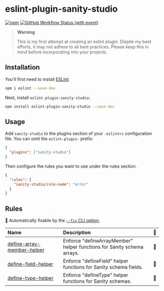 # eslint-plugin-sanity-studio

[![npm](https://img.shields.io/npm/v/eslint-plugin-sanity-studio?logo=npm&link=https%3A%2F%2Fwww.npmjs.com%2Fpackage%2Feslint-plugin-sanity-studio)](https://www.npmjs.com/package/eslint-plugin-sanity-studio)
[![GitHub Workflow Status (with event)](https://img.shields.io/github/actions/workflow/status/alexanderl19/eslint-plugin-sanity-studio/publish.yml?logo=githubactions&label=publish)](https://github.com/alexanderl19/eslint-plugin-sanity-studio/actions/workflows/publish.yml)

> **Warning**
>
> This is my first attempt at creating an eslint plugin.
> Dispite my best efforts, it may not adhere to all best practices.
> Please keep this in mind before incorporating into your projects.

## Installation

You'll first need to install [ESLint](https://eslint.org/):

```sh
npm i eslint --save-dev
```

Next, install `eslint-plugin-sanity-studio`:

```sh
npm install eslint-plugin-sanity-studio --save-dev
```

## Usage

Add `sanity-studio` to the plugins section of your `.eslintrc` configuration file. You can omit the `eslint-plugin-` prefix:

```json
{
  "plugins": ["sanity-studio"]
}
```

Then configure the rules you want to use under the rules section.

```json
{
  "rules": {
    "sanity-studio/rule-name": "error"
  }
}
```

## Rules

<!-- begin auto-generated rules list -->

🔧 Automatically fixable by the [`--fix` CLI option](https://eslint.org/docs/user-guide/command-line-interface#--fix).

| Name                                                                   | Description                                                            | 🔧  |
| :--------------------------------------------------------------------- | :--------------------------------------------------------------------- | :-- |
| [define-array-member-helper](docs/rules/define-array-member-helper.md) | Enforce "defineArrayMember" helper functions for Sanity schema arrays. | 🔧  |
| [define-field-helper](docs/rules/define-field-helper.md)               | Enforce "defineField" helper functions for Sanity schema fields.       | 🔧  |
| [define-type-helper](docs/rules/define-type-helper.md)                 | Enforce "defineType" helper functions for Sanity schemas.              | 🔧  |

<!-- end auto-generated rules list -->
